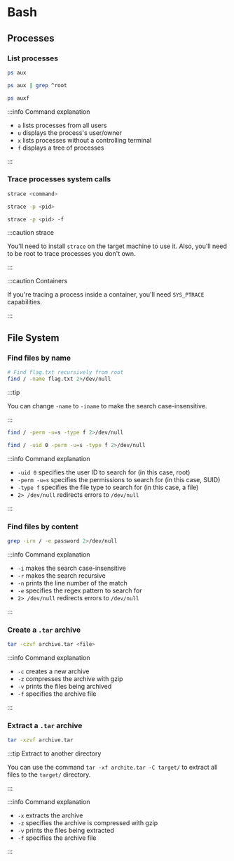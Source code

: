 # Bash

## Processes

### List processes

```bash title="List all processes"
ps aux
```

```bash title="List all processes running as root"
ps aux | grep ^root
```

```bash title="List the processes tree"
ps auxf
```

:::info Command explanation

- `a` lists processes from all users
- `u` displays the process's user/owner
- `x` lists processes without a controlling terminal
- `f` displays a tree of processes

:::

### Trace processes system calls

```bash title="Run and trace a process"
strace <command>
```

```bash title="Trace a process"
strace -p <pid>
```

```bash title="Trace a process and its children"
strace -p <pid> -f
```

:::caution strace

You'll need to install `strace` on the target machine to use it. Also, you'll need to be root to trace processes you don't own.

:::

:::caution Containers

If you're tracing a process inside a container, you'll need `SYS_PTRACE` capabilities.

:::

## File System

### Find files by name

```bash title="Simple find"
# Find flag.txt recursively from root
find / -name flag.txt 2>/dev/null
```

:::tip

You can change `-name` to `-iname` to make the search case-insensitive.

:::

```bash title="Find every executable file with SUID permissions"
find / -perm -u=s -type f 2>/dev/null
```

```bash title="Find every executable file with SUID permissions owned by root"
find / -uid 0 -perm -u=s -type f 2>/dev/null
```

:::info Command explanation

- `-uid 0` specifies the user ID to search for (in this case, root)
- `-perm -u=s` specifies the permissions to search for (in this case, SUID)
- `-type f` specifies the file type to search for (in this case, a file)
- `2> /dev/null` redirects errors to `/dev/null`

:::

### Find files by content

```bash title="Find every file which contains the word 'password'"
grep -irn / -e password 2>/dev/null
```

:::info Command explanation

- `-i` makes the search case-insensitive
- `-r` makes the search recursive
- `-n` prints the line number of the match
- `-e` specifies the regex pattern to search for
- `2> /dev/null` redirects errors to `/dev/null`

:::

### Create a `.tar` archive

```bash title="Create a .tar archive"
tar -czvf archive.tar <file>
```

:::info Command explanation

- `-c` creates a new archive
- `-z` compresses the archive with gzip
- `-v` prints the files being archived
- `-f` specifies the archive file

:::

### Extract a `.tar` archive

```bash title="Extract a .tar archive"
tar -xzvf archive.tar
```

:::tip Extract to another directory

You can use the command `tar -xf archite.tar -C target/` to extract all files to the `target/` directory.

:::

:::info Command explanation

- `-x` extracts the archive
- `-z` specifies the archive is compressed with gzip
- `-v` prints the files being extracted
- `-f` specifies the archive file

:::
